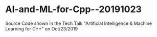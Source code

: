 # AI-and-ML-for-Cpp--20191023

Source Code shown in the Tech Talk "Artificial Intelligence &amp; Machine Learning for C++" on Oct/23/2019
